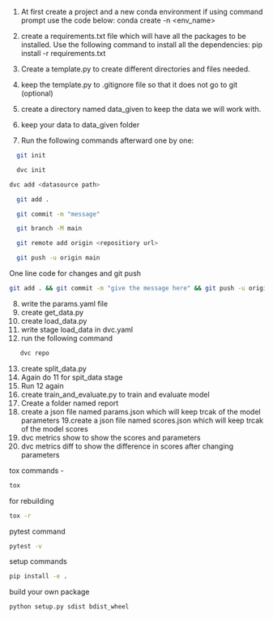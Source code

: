 1. At first create a project and a new conda environment
   if using command prompt use the code below:
   conda create -n <env_name> 
   

2. create a requirements.txt file which will have all the packages to be installed.
Use the following command to install all the dependencies:
   pip install -r requirements.txt
   

3. Create a template.py to create different directories and files needed.

4. keep the template.py to .gitignore file so that it does not go to git (optional)

5. create a directory named data_given to keep the data we will work with.

6. keep your data to data_given folder

7. Run the following commands afterward one by one:

```bash
  git init
```
```bash
  dvc init
```

```bash
dvc add <datasource path>
```
```bash
  git add .
```
```bash
  git commit -m "message"
```
```bash
  git branch -M main
```
```bash
  git remote add origin <repositiory url>
```

```bash
  git push -u origin main
```

One line code for changes and git push

```bash
git add . && git commit -m "give the message here" && git push -u origin main
```

8. write the params.yaml file
9. create get_data.py
10. create load_data.py
11. write stage load_data in dvc.yaml
12. run the following command
```bash
   dvc repo
```
13. create split_data.py
14. Again do 11 for spit_data stage
15. Run 12 again
16. create train_and_evaluate.py to train and evaluate model
17. Create a folder named report
18. create a json file named params.json which will keep trcak of the model parameters
19.create a json file named scores.json which will keep trcak of the model scores
20. dvc metrics show to show the scores and parameters
21. dvc metrics diff to show the difference in scores after changing parameters

tox commands - 
```bash
tox
```

for rebuilding
```bash
tox -r
```

pytest command
```bash
pytest -v
```

setup commands
```bash
pip install -e .
```

build your own package

```bash
python setup.py sdist bdist_wheel
```